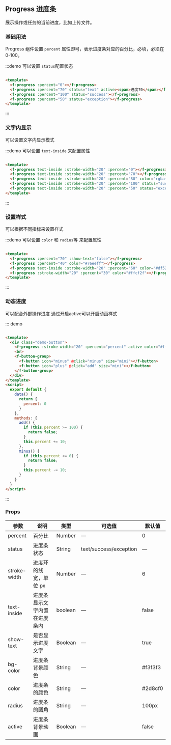 ## Progress 进度条

展示操作或任务的当前进度，比如上传文件。

### 基础用法

Progress 组件设置 `percent` 属性即可，表示进度条对应的百分比，必填，必须在 0-100。

:::demo 可以设置 `status`配置状态

```html

<template>
  <f-progress :percent="0"></f-progress>
  <f-progress :percent="70" status="text" active><span>进度70</span></f-progress>
  <f-progress :percent="100" status="success"></f-progress>
  <f-progress :percent="50" status="exception"></f-progress>
</template>
```

:::

### 文字内显示

可以设置文字内显示模式

:::demo 可以设置 `text-inside` 来配置属性

```html

<template>
  <f-progress text-inside :stroke-width="20" :percent="0"></f-progress>
  <f-progress text-inside :stroke-width="20" :percent="70"></f-progress>
  <f-progress text-inside :stroke-width="20" :percent="80" color="rgba(142, 113, 199, 0.7)"></f-progress>
  <f-progress text-inside :stroke-width="20" :percent="100" status="success"></f-progress>
  <f-progress text-inside :stroke-width="20" :percent="50" status="exception"></f-progress>
</template>
```

:::

### 设置样式

可以根据不同指标来设置样式

:::demo 可以设置 `color` 和 `radius`等 来配置属性

```html

<template>
  <f-progress :percent="70" :show-text="false"></f-progress>
  <f-progress :percent="40" color="#76eeff"></f-progress>
  <f-progress text-inside :stroke-width="20" :percent="60" color="#df52ff"></f-progress>
  <f-progress :stroke-width="20" :percent="30" color="#ffcf2f"></f-progress>
</template>
```

:::

### 动态进度

可以配合外部操作进度 通过开启active可以开启动画样式

::: demo

```html

<template>
  <div class="demo-button">
    <f-progress :stroke-width="20" :percent="percent" active color="#ff86d8"></f-progress>
    <br>
    <f-button-group>
      <f-button icon="minus" @click="minus" size="mini"></f-button>
      <f-button icon="plus" @click="add" size="mini"></f-button>
    </f-button-group>
  </div>
</template>
<script>
  export default {
    data() {
      return {
        percent: 0
      }
    },
    methods: {
      add() {
        if (this.percent >= 100) {
          return false;
        }
        this.percent += 10;
      },
      minus() {
        if (this.percent <= 0) {
          return false;
        }
        this.percent -= 10;
      }
    }
  }
</script>
```

:::

### Props

| 参数      | 说明    | 类型      | 可选值       | 默认值   |
|---------- |-------- |---------- |-------------  |-------- |
| percent     | 百分比   | Number  |    —         |   0   |
| status   |  进度条状态   | String  |   text/success/exception   |  —    |
| stroke-width   |  进度环的线宽，单位 px   | Number  |   —   | 6   |
| text-inside  |  进度条显示文字内置在进度条内  | boolean  |   —   |  false   |
| show-text |  是否显示进度文字   | Boolean  |   —   |  true   |
| bg-color |  进度条背景颜色   | String  |   —   |  #f3f3f3   |
| color  |  进度条的颜色   | String  |   —   |  #2d8cf0   |
| radius |  进度条的圆角   | String  |   —   |  100px   |
| active |  进度条背景动画   | Boolean  |   —   |  false   |

